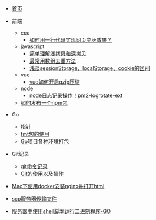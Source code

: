 <!-- dist/_sidebar.md -->

* [首页](/home)

* 前端
  * css
    * [如何用一行代码实现网页变灰效果？](css/网页变灰 "网页变灰")
  * javascript
    * [简单理解浅拷贝和深拷贝](js/简单理解浅拷贝和深拷贝 "浅拷贝和深拷贝")
    * [最常用数组去重方法](js/最常用数组去重方法 "最常用数组去重方法")
    * [浅谈sessionStorage、localStorage、cookie的区别](js/浏览器存储方式 "浏览器存储方式")
  * vue
    * [vue如何开启gzip压缩](js/vue如何开启gzip压缩 "开启gzip压缩")
  * node
    * [node日志记录操作！pm2-logrotate-ext](node/pm2-logrotate-ext "node日志")
  * [如何发布一个npm包](/node/如何发布一个npm包 "发布npm包")
* Go
  * [指针](go/指针)
  * [fmt包的使用](go/fmt)
  * [Go项目各种环境打包](go/Go项目各种环境打包)
* Git记录
  * [git命令记录](git/git命令记录.md)
  * [Git的使用以及操作](git/Git的使用以及操作.md)
* [Mac下使用docker安装nginx并打开html](other/Mac下使用docker安装nginx并打开html "使用docker安装nginx并打开html")
* [scp服务器传输文件](other/scp服务器传输文件 "scp服务器传输文件")
* [服务器中使用shell脚本运行二进制程序-GO](other/服务器中使用shell脚本运行二进制程序-GO "shell脚本运行")